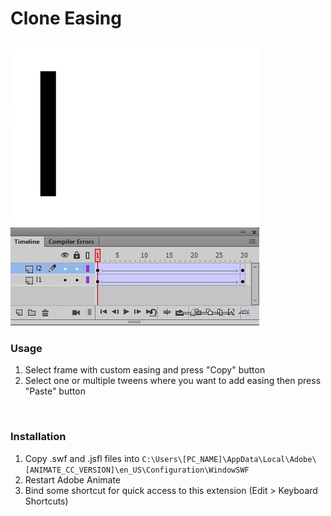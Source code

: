 # Clone Easing


![preview](https://github.com/tpkn/clone-easing/blob/master/preview.gif)


### Usage
1. Select frame with custom easing and press "Copy" button
2. Select one or multiple tweens where you want to add easing then press "Paste" button
<br />



### Installation
1. Copy .swf and .jsfl files into `C:\Users\[PC_NAME]\AppData\Local\Adobe\[ANIMATE_CC_VERSION]\en_US\Configuration\WindowSWF`
2. Restart Adobe Animate
3. Bind some shortcut for quick access to this extension (Edit > Keyboard Shortcuts)
